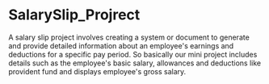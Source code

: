 # SalarySlip_Projrect
A salary slip project involves creating a system or document to generate and provide detailed information about an employee's earnings and deductions for a specific pay period. So basically our mini project includes details such as the employee's basic salary, allowances and deductions like provident fund and displays employee's gross salary.

